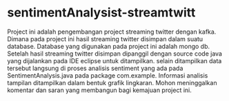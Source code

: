 # sentimentAnalysist-streamtwitt
Project ini adalah pengembangan project streaming twitter dengan kafka. Dimana pada project ini hasil streaming twitter disimpan dalam suatu database. Database yang digunakan pada project ini adalah mongo db. Setelah hasil streaming twitter disimpan dipanggil dengan source code java yang dijalankan pada IDE eclipse untuk ditampilkan. selain ditampilkan data tersebut langsung di proses analisis sentiment yang ada pada SentimentAnalysis.java pada package com.example. Informasi analisis tampilan ditampilkan dalam bentuk grafik lingkaran. Mohon meninggalkan komentar dan saran yang membangun bagi kemajuan project ini.
